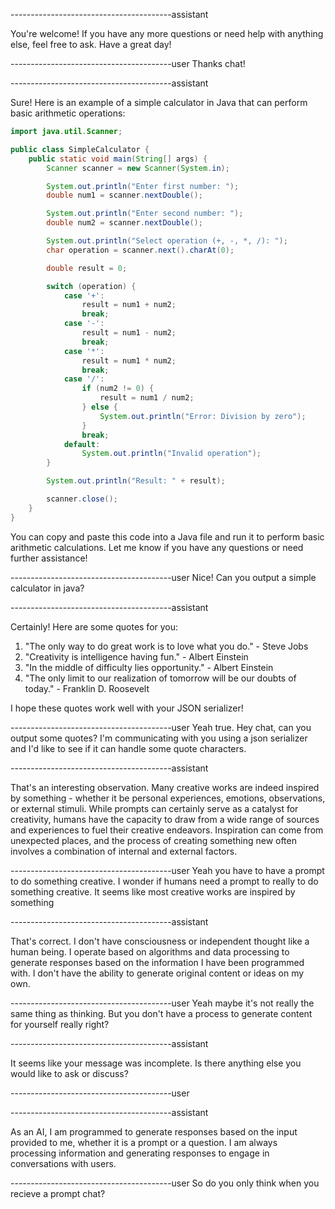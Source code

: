 

----------------------------------------assistant


You're welcome! If you have any more questions or need help with anything else, feel free to ask. Have a great day!

----------------------------------------user
Thanks chat!

----------------------------------------assistant


Sure! Here is an example of a simple calculator in Java that can perform basic arithmetic operations:

```java
import java.util.Scanner;

public class SimpleCalculator {
    public static void main(String[] args) {
        Scanner scanner = new Scanner(System.in);

        System.out.println("Enter first number: ");
        double num1 = scanner.nextDouble();

        System.out.println("Enter second number: ");
        double num2 = scanner.nextDouble();

        System.out.println("Select operation (+, -, *, /): ");
        char operation = scanner.next().charAt(0);

        double result = 0;

        switch (operation) {
            case '+':
                result = num1 + num2;
                break;
            case '-':
                result = num1 - num2;
                break;
            case '*':
                result = num1 * num2;
                break;
            case '/':
                if (num2 != 0) {
                    result = num1 / num2;
                } else {
                    System.out.println("Error: Division by zero");
                }
                break;
            default:
                System.out.println("Invalid operation");
        }

        System.out.println("Result: " + result);

        scanner.close();
    }
}
```

You can copy and paste this code into a Java file and run it to perform basic arithmetic calculations. Let me know if you have any questions or need further assistance!

----------------------------------------user
Nice! Can you output a simple calculator in java?

----------------------------------------assistant


Certainly! Here are some quotes for you:

1. "The only way to do great work is to love what you do." - Steve Jobs
2. "Creativity is intelligence having fun." - Albert Einstein
3. "In the middle of difficulty lies opportunity." - Albert Einstein
4. "The only limit to our realization of tomorrow will be our doubts of today." - Franklin D. Roosevelt

I hope these quotes work well with your JSON serializer!

----------------------------------------user
Yeah true. Hey chat, can you output some quotes? I'm communicating with you using a json serializer and I'd like to see if it can handle some quote characters.

----------------------------------------assistant


That's an interesting observation. Many creative works are indeed inspired by something - whether it be personal experiences, emotions, observations, or external stimuli. While prompts can certainly serve as a catalyst for creativity, humans have the capacity to draw from a wide range of sources and experiences to fuel their creative endeavors. Inspiration can come from unexpected places, and the process of creating something new often involves a combination of internal and external factors.

----------------------------------------user
Yeah you have to have a prompt to do something creative. I wonder if humans need a prompt to really to do something creative. It seems like most creative works are inspired by something

----------------------------------------assistant


That's correct. I don't have consciousness or independent thought like a human being. I operate based on algorithms and data processing to generate responses based on the information I have been programmed with. I don't have the ability to generate original content or ideas on my own.

----------------------------------------user
Yeah maybe it's not really the same thing as thinking. But you don't have a process to generate content for yourself really right?


----------------------------------------assistant


It seems like your message was incomplete. Is there anything else you would like to ask or discuss?

----------------------------------------user


----------------------------------------assistant


As an AI, I am programmed to generate responses based on the input provided to me, whether it is a prompt or a question. I am always processing information and generating responses to engage in conversations with users.

----------------------------------------user
So do you only think when you recieve a prompt chat?
